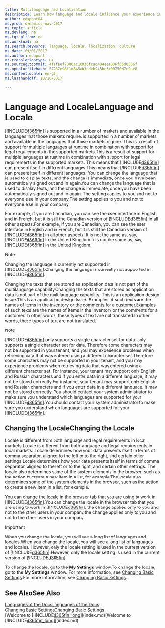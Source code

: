 ```yaml
---
title: Multilanguage and Localisation
description: Learn how language and locale influence your experience in Dynamics NAV.
author: edupont04
ms.prod: dynamics-nav-2017
ms.topic: article
ms.devlang: na
ms.tgt_pltfrm: na
ms.workload: na
ms.search.keywords: language, locale, localization, culture
ms.date: 09/01/2017
ms.author: edupont
ms.translationtype: HT
ms.sourcegitcommit: 4fefaef7380ac10836fcac404eea006f55d8556f
ms.openlocfilehash: 57787e98f1d845ab3edeb945be5e00750d7c9ae8
ms.contentlocale: en-gb
ms.lasthandoff: 10/16/2017

---
```

# <a name="language-and-locale"></a><span data-ttu-id="33cd2-103">Language and Locale</span><span class="sxs-lookup"><span data-stu-id="33cd2-103">Language and Locale</span></span>
[!INCLUDE[d365fin](includes/d365fin_md.md)]<span data-ttu-id="33cd2-104"> is supported in a number of markets and available in the languages that those markets require.</span><span class="sxs-lookup"><span data-stu-id="33cd2-104"> is supported in a number of markets and available in the languages that those markets require.</span></span> <span data-ttu-id="33cd2-105">This is a result of support for multiple languages at runtime in combination with support for legal requirements in the supported markets.</span><span class="sxs-lookup"><span data-stu-id="33cd2-105">This is a result of support for multiple languages at runtime in combination with support for legal requirements in the supported markets.</span></span> <span data-ttu-id="33cd2-106">This means that [!INCLUDE[d365fin](includes/d365fin_md.md)] can present itself in different languages.</span><span class="sxs-lookup"><span data-stu-id="33cd2-106">This means that [!INCLUDE[d365fin](includes/d365fin_md.md)] can present itself in different languages.</span></span> <span data-ttu-id="33cd2-107">You can change the language that is used to display texts, and the change is immediate, once you have been automatically signed out and in again.</span><span class="sxs-lookup"><span data-stu-id="33cd2-107">You can change the language that is used to display texts, and the change is immediate, once you have been automatically signed out and in again.</span></span> <span data-ttu-id="33cd2-108">The setting applies to you and not to everyone else in your company.</span><span class="sxs-lookup"><span data-stu-id="33cd2-108">The setting applies to you and not to everyone else in your company.</span></span>  

<span data-ttu-id="33cd2-109">For example, if you are Canadian, you can see the user interface in English and in French, but it is still the Canadian version of [!INCLUDE[d365fin](includes/d365fin_md.md)] in all other aspects.</span><span class="sxs-lookup"><span data-stu-id="33cd2-109">For example, if you are Canadian, you can see the user interface in English and in French, but it is still the Canadian version of [!INCLUDE[d365fin](includes/d365fin_md.md)] in all other aspects.</span></span> <span data-ttu-id="33cd2-110">It is not the same as, say, [!INCLUDE[d365fin](includes/d365fin_md.md)] in the United Kingdom.</span><span class="sxs-lookup"><span data-stu-id="33cd2-110">It is not the same as, say, [!INCLUDE[d365fin](includes/d365fin_md.md)] in the United Kingdom.</span></span>  

> [!NOTE]  
>  <span data-ttu-id="33cd2-111">Changing the language is currently not supported in [!INCLUDE[d365fin](includes/d365fin_md.md)].</span><span class="sxs-lookup"><span data-stu-id="33cd2-111">Changing the language is currently not supported in [!INCLUDE[d365fin](includes/d365fin_md.md)].</span></span>

<span data-ttu-id="33cd2-112">Changing the texts that are stored as application data is not part of the multilanguage capability.</span><span class="sxs-lookup"><span data-stu-id="33cd2-112">Changing the texts that are stored as application data is not part of the multilanguage capability.</span></span> <span data-ttu-id="33cd2-113">This is an application design issue.</span><span class="sxs-lookup"><span data-stu-id="33cd2-113">This is an application design issue.</span></span> <span data-ttu-id="33cd2-114">Examples of such texts are the names of items in the inventory or the comments for a customer.</span><span class="sxs-lookup"><span data-stu-id="33cd2-114">Examples of such texts are the names of items in the inventory or the comments for a customer.</span></span> <span data-ttu-id="33cd2-115">In other words, these types of text are not translated.</span><span class="sxs-lookup"><span data-stu-id="33cd2-115">In other words, these types of text are not translated.</span></span>  

> [!NOTE]  
>  [!INCLUDE[d365fin](includes/d365fin_md.md)]<span data-ttu-id="33cd2-116"> only supports a single character set for data.</span><span class="sxs-lookup"><span data-stu-id="33cd2-116"> only supports a single character set for data.</span></span> <span data-ttu-id="33cd2-117">Therefore some characters may not be supported in your tenant, and you may experience problems when retrieving data that was entered using a different character set.</span><span class="sxs-lookup"><span data-stu-id="33cd2-117">Therefore some characters may not be supported in your tenant, and you may experience problems when retrieving data that was entered using a different character set.</span></span> <span data-ttu-id="33cd2-118">For instance, your tenant may support only English and Russian characters and if you enter data in a different language, it may not be stored correctly.</span><span class="sxs-lookup"><span data-stu-id="33cd2-118">For instance, your tenant may support only English and Russian characters and if you enter data in a different language, it may not be stored correctly.</span></span> <span data-ttu-id="33cd2-119">You should contact your system administrator to make sure you understand which languages are supported for your [!INCLUDE[d365fin](includes/d365fin_md.md)].</span><span class="sxs-lookup"><span data-stu-id="33cd2-119">You should contact your system administrator to make sure you understand which languages are supported for your [!INCLUDE[d365fin](includes/d365fin_md.md)].</span></span>  

## <a name="changing-the-locale"></a><span data-ttu-id="33cd2-120">Changing the Locale</span><span class="sxs-lookup"><span data-stu-id="33cd2-120">Changing the Locale</span></span>
<span data-ttu-id="33cd2-121">Locale is different from both language and legal requirements in local markets.</span><span class="sxs-lookup"><span data-stu-id="33cd2-121">Locale is different from both language and legal requirements in local markets.</span></span> <span data-ttu-id="33cd2-122">Locale determines how your data presents itself in terms of comma separator, aligned to the left or to the right, and certain other settings.</span><span class="sxs-lookup"><span data-stu-id="33cd2-122">Locale determines how your data presents itself in terms of comma separator, aligned to the left or to the right, and certain other settings.</span></span> <span data-ttu-id="33cd2-123">The locale also determines some of the system elements in the browser, such as the action to create a new item in a list, for example.</span><span class="sxs-lookup"><span data-stu-id="33cd2-123">The locale also determines some of the system elements in the browser, such as the action to create a new item in a list, for example.</span></span>  

<span data-ttu-id="33cd2-124">You can change the locale in the browser tab that you are using to work in [!INCLUDE[d365fin](includes/d365fin_md.md)].</span><span class="sxs-lookup"><span data-stu-id="33cd2-124">You can change the locale in the browser tab that you are using to work in [!INCLUDE[d365fin](includes/d365fin_md.md)].</span></span> <span data-ttu-id="33cd2-125">the change applies only to you and not to the other users in your company.</span><span class="sxs-lookup"><span data-stu-id="33cd2-125">the change applies only to you and not to the other users in your company.</span></span>  

> [!IMPORTANT]  
>  <span data-ttu-id="33cd2-126">When you change the locale, you will see a long list of languages and locales.</span><span class="sxs-lookup"><span data-stu-id="33cd2-126">When you change the locale, you will see a long list of languages and locales.</span></span> <span data-ttu-id="33cd2-127">However, only the locale setting is used in the current version of [!INCLUDE[d365fin](includes/d365fin_md.md)].</span><span class="sxs-lookup"><span data-stu-id="33cd2-127">However, only the locale setting is used in the current version of [!INCLUDE[d365fin](includes/d365fin_md.md)].</span></span>  

<span data-ttu-id="33cd2-128">To change the locale, go to the **My Settings** window.</span><span class="sxs-lookup"><span data-stu-id="33cd2-128">To change the locale, go to the **My Settings** window.</span></span> <span data-ttu-id="33cd2-129">For more information, see [Changing Basic Settings](ui-change-basic-settings.md).</span><span class="sxs-lookup"><span data-stu-id="33cd2-129">For more information, see [Changing Basic Settings](ui-change-basic-settings.md).</span></span>  

## <a name="see-also"></a><span data-ttu-id="33cd2-130">See Also</span><span class="sxs-lookup"><span data-stu-id="33cd2-130">See Also</span></span>  
[<span data-ttu-id="33cd2-131">Languages of the Docs</span><span class="sxs-lookup"><span data-stu-id="33cd2-131">Languages of the Docs</span></span>](about-languages.md)  
[<span data-ttu-id="33cd2-132">Changing Basic Settings</span><span class="sxs-lookup"><span data-stu-id="33cd2-132">Changing Basic Settings</span></span>](ui-change-basic-settings.md)  
<span data-ttu-id="33cd2-133">[Welcome to [!INCLUDE[d365fin_long](includes/d365fin_long_md.md)]](index.md)</span><span class="sxs-lookup"><span data-stu-id="33cd2-133">[Welcome to [!INCLUDE[d365fin_long](includes/d365fin_long_md.md)]](index.md)</span></span>  

